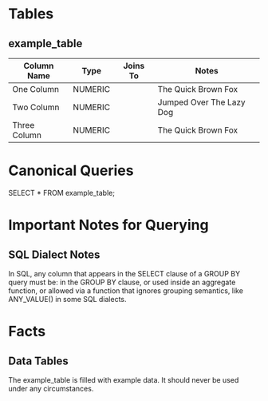 # Tables

## example_table
| Column Name | Type | Joins To | Notes |
|-------------|------|----------|-------|
| One Column | NUMERIC | | The Quick Brown Fox |
| Two Column | NUMERIC | | Jumped Over The Lazy Dog |
| Three Column | NUMERIC | | The Quick Brown Fox |

# Canonical Queries
SELECT * FROM example_table; 

# Important Notes for Querying

## SQL Dialect Notes
In SQL, any column that appears in the SELECT clause of a GROUP BY query must be: in the GROUP BY clause, or used inside an aggregate function, or allowed via a function that ignores grouping semantics, like ANY_VALUE() in some SQL dialects.

# Facts

## Data Tables
The example_table is filled with example data. It should never be used under any circumstances. 
